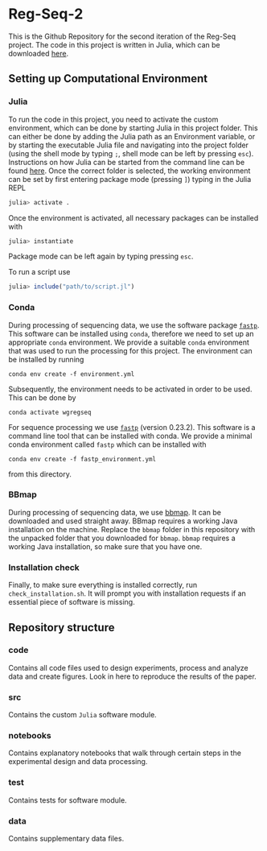 # Reg-Seq-2

This is the Github Repository for the second iteration of the  Reg-Seq project.
The code in this project is written in Julia, which can be downloaded [here](https://julialang.org/downloads/).


## Setting up Computational Environment

### Julia

To run the code in this project, you need to activate the custom environment, which can be done by starting Julia in this project folder. This can either be done by adding the Julia path as an Environment variable, or by starting the executable Julia file and navigating into the project folder (using the shell mode by typing `;`, shell mode can be left by pressing `esc`). Instructions on how Julia can be started from the command line can be found [here](https://julialang.org/downloads/platform/). Once the correct folder is selected, the working environment can be set by first entering package mode (pressing `]`) typing in the Julia REPL

```julia
julia> activate .
```

Once the environment is activated, all necessary packages can be installed with

```julia
julia> instantiate
```

Package mode can be left again by typing pressing `esc`.

To run a script use

```julia
julia> include("path/to/script.jl")
```

### Conda

During processing of sequencing data, we use the software package [`fastp`](https://github.com/OpenGene/fastp). This software can be installed using `conda`, therefore we need to set up an
appropriate `conda` environment. We provide a suitable `conda` environment that was used to run the processing for this project. The environment can be installed by running

```
conda env create -f environment.yml
```

Subsequently, the environment needs to be activated in order to be used. This can be done by

```
conda activate wgregseq
```

For sequence processing we use [`fastp`](https://github.com/OpenGene/fastp) (version 0.23.2). This software is a command line tool that can be installed with conda. We provide a minimal conda environment called `fastp` which can be installed with 

```
conda env create -f fastp_environment.yml
```

from this directory.

### BBmap

During processing of sequencing data, we use [bbmap](https://jgi.doe.gov/data-and-tools/software-tools/bbtools/bb-tools-user-guide/installation-guide/). It can be downloaded and used straight away. BBmap requires a working Java installation on the machine. Replace the `bbmap` folder in this repository with the unpacked folder that you downloaded for `bbmap`. `bbmap` requires a working Java installation, so make sure that you have one.



### Installation check

Finally, to make sure everything is installed correctly, run `check_installation.sh`. It will prompt you with installation requests if an essential piece of software is missing.


## Repository structure

### code

Contains all code files used to design experiments, process and analyze data and create figures. Look in here to reproduce the results of the paper.

### src

Contains the custom `Julia` software module.

### notebooks

Contains explanatory notebooks that walk through certain steps in the experimental design and data processing.

### test

Contains tests for software module.

### data

Contains supplementary data files.
